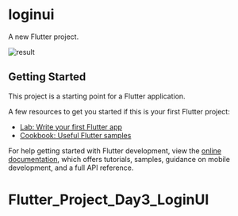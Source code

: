 # loginui

A new Flutter project.

![result](https://github.com/tungtrieu0801/Flutter_Project_Day3_LoginUI/assets/126808438/6a10a49a-8ca9-4f84-901f-40118b7eda97)

## Getting Started

This project is a starting point for a Flutter application.

A few resources to get you started if this is your first Flutter project:

- [Lab: Write your first Flutter app](https://docs.flutter.dev/get-started/codelab)
- [Cookbook: Useful Flutter samples](https://docs.flutter.dev/cookbook)

For help getting started with Flutter development, view the
[online documentation](https://docs.flutter.dev/), which offers tutorials,
samples, guidance on mobile development, and a full API reference.
# Flutter_Project_Day3_LoginUI
